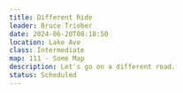 ```yaml
---
title: Different Ride
leader: Bruce Trieber
date: 2024-06-20T08:18:50
location: Lake Ave
class: Intermediate
map: 111 - Some Map
description: Let's go on a different road.
status: Scheduled
---
```

